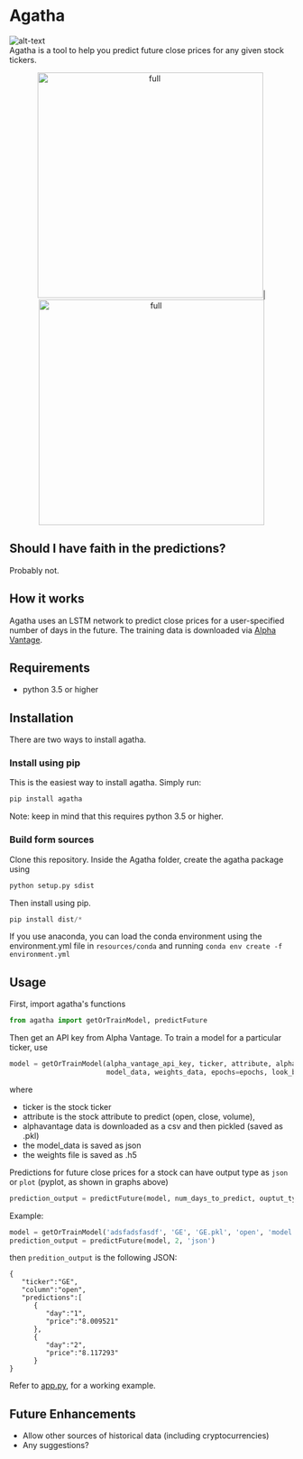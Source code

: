 # Agatha
![alt-text](https://img.shields.io/hexpm/l/plug.svg)  
Agatha is a tool to help you predict future close prices for any given stock tickers.

<p align="center">
<img src="https://github.com/driemworks/agatha/blob/master/resources/images/full.PNG?raw=true" alt="full" width="400" height="400">|<img src="https://github.com/driemworks/agatha/blob/master/resources/images/prediction.PNG?raw=true" alt="full" width="400" height="400">
</p>

## Should I have faith in the predictions?
Probably not. 

## How it works
Agatha uses an LSTM network to predict close prices for a user-specified number of days in the future. The training data is downloaded via [Alpha Vantage](https://www.alphavantage.co/).

## Requirements
- python 3.5 or higher

## Installation
There are two ways to install agatha.

### Install using pip
This is the easiest way to install agatha. Simply run:

```bash
pip install agatha
```

Note: keep in mind that this requires python 3.5 or higher.

### Build form sources
Clone this repository. Inside the Agatha folder, create the agatha package using
``` python
python setup.py sdist
```
Then install using pip. 
``` python
pip install dist/*
```

If you use anaconda, you can load the conda environment using the environment.yml file in `resources/conda`
and running ```conda env create -f environment.yml```

## Usage
First, import agatha's functions 
```python
from agatha import getOrTrainModel, predictFuture
```

Then get an API key from Alpha Vantage. 
To train a model for a  particular ticker, use
``` python
model = getOrTrainModel(alpha_vantage_api_key, ticker, attribute, alphavantage_data,
						model_data, weights_data, epochs=epochs, look_back=look_back)
```
where 
- ticker is the stock ticker
- attribute is the stock attribute to predict (open, close, volume),
- alphavantage data is downloaded as a csv and then pickled (saved as .pkl)
- the model_data is saved as json
- the weights file is saved as .h5

Predictions for future close prices for a stock can have output type as `json` or `plot` (pyplot, as shown in graphs above) 
``` python
prediction_output = predictFuture(model, num_days_to_predict, ouptut_type)
```

Example:

```python
model = getOrTrainModel('adsfadsfasdf', 'GE', 'GE.pkl', 'open', 'model.json', 'weights.h5')
prediction_output = predictFuture(model, 2, 'json')
```

then `predition_output` is the following JSON:
```
{
   "ticker":"GE",
   "column":"open",
   "predictions":[
      {
         "day":"1",
         "price":"8.009521"
      },
      {
         "day":"2",
         "price":"8.117293"
      }
}
```
Refer to [app.py](https://github.com/driemworks/agatha/blob/master/examples/app.py), for a working example.

## Future Enhancements
- Allow other sources of historical data (including cryptocurrencies)
- Any suggestions?
  
